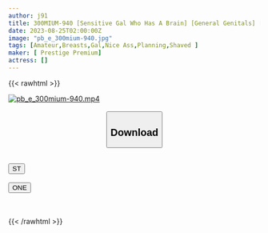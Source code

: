 ```yaml
---
author: j91
title: 300MIUM-940 [Sensitive Gal Who Has A Brain] [General Genitals] [S-Shaped Beautiful Body X Deca Beautiful Buttocks] Count Climax At 3…2…1! De M Gal Who Can Be Ordered! "I’m Embarrassed Right Now, So I Won’t Do It~?", So I Take It Home… Even If You’re Alone With A Very Excited Happy Gal, You’ll Enter Erotic Mode! Teary Eyes & Saliva Covered With Ji Po In The Back Of The Throat… Ordered To The Back Of The Throat! It Is Said That It Is Good And Orgasms Instantly Anywhere … The Owner Of An Erotic God Body With Infinite Possibilities! Strike A Big Butt With A Transcendent Piston! ! !  Ladder Sake 118 In Ikebukuro Station Area Until Morning (Amu Kuroki)
date: 2023-08-25T02:00:00Z
image: "pb_e_300mium-940.jpg"
tags: [Amateur,Breasts,Gal,Nice Ass,Planning,Shaved ]
maker: [ Prestige Premium]
actress: []
---
```



{{< rawhtml >}}

<div class="video" data-videoid="QK120qaORPHyPY">
    <a href="javascript:;">
        <img src="https://my.j91.asia/posts/pb_e_300mium-940/pb_e_300mium-940.jpg" width="WIDTH" height="HEIGHT" alt="pb_e_300mium-940.mp4" loading="lazy">
    </a>
</div>

<script type="text/javascript" src="https://j91.asia/asset/on-demand-st.js"></script>

<br>
  <link rel="stylesheet" href="https://j91.asia/asset/bs5.css">
  
  <center>
  <button class="btn btn-primary" type="button" data-bs-toggle="collapse" data-bs-target=".multi-collapse" aria-expanded="false" aria-controls="multiCollapseExample1 multiCollapseExample2"><h2>Download</h2></button></center>
</p>
<div class="row">
  <div class="col">
    <div class="collapse multi-collapse" id="multiCollapseExample1">
      <div class="card card-body">
	      	      <br>
<div class="buttons">  
<a href="https://streamtape.to/v/QK120qaORPHyPY"><button class="btn-hover color-3"><i class="fa fa-download"></i> ST</button></a></div>
    </div>
  </div>
</div>
  <div class="col">
    <div class="collapse multi-collapse" id="multiCollapseExample2">
      <div class="card card-body">
	      <br>
<div class="buttons">
    <a href="https://oneupload.to/szzp26giv5i3"><button class="btn-hover color-9"><i class="fa fa-download"></i> ONE</button></a></div>
<br><br>
      </div>
    </div>
  </div>
</div>

{{< /rawhtml >}}